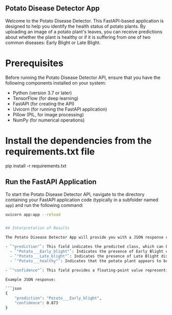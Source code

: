 ## Potato Disease Detector App

Welcome to the Potato Disease Detector. This FastAPI-based application is designed to help you identify the health status of potato plants. By uploading an image of a potato plant's leaves, you can receive predictions about whether the plant is healthy or if it is suffering from one of two common diseases: Early Blight or Late Blight.

# Prerequisites
Before running the Potato Disease Detector API, ensure that you have the following components installed on your system:

- Python (version 3.7 or later)
- TensorFlow (for deep learning)
- FastAPI (for creating the API)
- Uvicorn (for running the FastAPI application)
- Pillow (PIL, for image processing)
- NumPy (for numerical operations)


# Install the dependencies from the requirements.txt file
pip install -r requirements.txt


## Run the FastAPI Application

To start the Potato Disease Detector API, navigate to the directory containing your FastAPI application code (typically in a subfolder named `app`) and run the following command:

```bash
uvicorn app:app --reload


## Interpretation of Results

The Potato Disease Detector App will provide you with a JSON response containing the following information:

- `"prediction"`: This field indicates the predicted class, which can be one of the following:
  - `"Potato___Early_blight"`: Indicates the presence of Early Blight disease.
  - `"Potato___Late_blight"`: Indicates the presence of Late Blight disease.
  - `"Potato___healthy"`: Indicates that the potato plant appears to be healthy.

- `"confidence"`: This field provides a floating-point value representing the confidence level of the prediction. It indicates how certain the model is about its prediction, with higher values indicating greater confidence.

Example JSON response:

```json
{
    "prediction": "Potato___Early_blight",
    "confidence": 0.873
}
